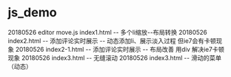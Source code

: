 ﻿# js_demo
20180526 editor move.js  index1.html -- 多个li缩放--布局转换
20180526 index2.html -- 添加评论实时展示  -- 动态添加li、展示淡入过程 但ie7会有卡顿现象
20180526 index2-1.html -- 添加评论实时展示  -- 布局改善 用div 解决ie7卡顿现象
20180526 index3.html  --  无缝滚动
20180526 index3.html  --  滑动的菜单（动态）